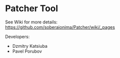 Patcher Tool
=======


See Wiki for more details: https://github.com/soberaionima/Patcher/wiki/_pages


Developers:
* Dzmitry Katsiuba
* Pavel Porubov
